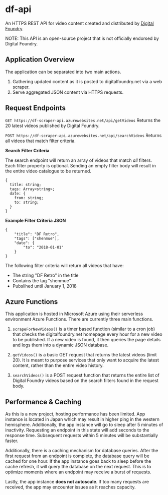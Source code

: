 # df-api

An HTTPS REST API for video content created and distributed by [Digital Foundry](https://www.digitalfoundry.net/ "Digital Foundry").

NOTE: This API is an open-source project that is not officially endorsed by Digital Foundry.

## Application Overview

The application can be separated into two main actions. 
1. Gathering updated content as it is posted to digitalfoundry.net via a web scraper.
2. Serve aggregated JSON content via HTTPS requests.

## Request Endpoints

`GET https://df-scraper-api.azurewebsites.net/api/getVideos`
Returns the 20 latest videos published by Digital Foundry.

`POST https://df-scraper-api.azurewebsites.net/api/searchVideos`
Returns all videos that match filter criteria.

**Search Filter Criteria**

The search endpoint will return an array of videos that match *all* filters. Each filter property is optional. Sending an empty filter body will result in the entire video catalogue to be returned.

    {
      title: string;
      tags: Array<string>;
      date: {
        from: string;
        to: string;
      }
    }

**Example Filter Criteria JSON**

    {
        "title": "DF Retro",
        "tags": ["shenmue"],
        "date": {
            "to": "2018-01-01"
        }
    }

The following filter criteria will return all videos that have:
- The string "DF Retro" in the title
- Contains the tag "shenmue"
- Pubslihed until January 1, 2018

## Azure Functions

This application is hosted in Microsoft Azure using their serverless environment Azure Functions. There are currently three main functions.

1. `scrapeForNewVideos()` is a timer based function (similar to a cron job) that checks the digitalfoundry.net homepage every hour for a new video to be published. If a new video is found, it then queries the page details and logs them into a dynamic JSON database.

2. `getVideos()` is a basic GET request that returns the latest videos (limit 20). It is meant to purpose services that only want to acquire the latest content, rather than the entire video history.

3. `searchVideos()` is a POST request function that returns the entire list of Digital Foundry videos based on the search filters found in the request body.

## Performance & Caching

As this is a new project, hosting performance has been limited. App instance is located in Japan which may result in higher ping in the western hemisphere. Additionally, the app instance will go to sleep after 5 minutes of inactivity. Requesting an endpoint in this state will add seconds to the response time. Subsequent requests within 5 minutes will be substantially faster. 

Additionally, there is a caching mechanism for database queries. After the first request from an endpoint is complete, the database query will be cached for one hour. If the app instance goes back to sleep before the cache refresh, it will query the database on the next request. This is to optimize moments where an endpoint may receive a burst of requests.

Lastly, the app instance **does not autoscale**. If too many requests are received, the app may encounter issues as it reaches capacity.
